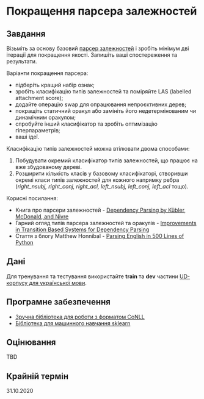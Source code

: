 # Покращення парсера залежностей

## Завдання

Візьміть за основу базовий [парсер залежностей](dep-parser-uk.ipynb) і зробіть мінімум дві ітерації для покращення якості. Запишіть ваші спостереження та результати.

Варіанти покращення парсера:
* підберіть кращий набір ознак;
* зробіть класифікацію типів залежностей та поміряйте LAS (labelled attachment score);
* додайте операцію swap для опрацювання непроєктивних дерев;
* покращіть статичний оракул або замініть його недетермінованим чи динамічним оракулом;
* спробуйте інший класифікатор та зробіть оптимізацію гіперпараметрів;
* ваші ідеї.

Класифікацію типів залежностей можна втілювати двома способами:
1. Побудувати окремий класифікатор типів залежностей, що працює на вже збудованому дереві.
2. Розширити кількість класів у базовому класифікаторі, створивши окремі класи типів залежностей для кожного напрямку ребра (*right_nsubj, right_conj, right_acl, left_nsubj, left_conj, left_acl* тощо).

Корисні посилання:
* Книга про парсери залежностей - [Dependency Parsing by Kübler, McDonald, and Nivre](https://books.google.com.ua/books?id=k3iiup7HB9UC&pg=PA21&hl=uk&source=gbs_toc_r&cad=4#v=onepage&q&f=false)
* Гарний огляд типів парсера залежностей та оракулів - [Improvements in Transition Based Systems for Dependency Parsing](http://paduaresearch.cab.unipd.it/8004/1/Tesi.pdf)
* Стаття з блогу Matthew Honnibal - [Parsing English in 500 Lines of Python](https://explosion.ai/blog/parsing-english-in-python)

## Дані

Для тренування та тестування використайте **train** та **dev** частини [UD-корпусу для української мови](https://github.com/UniversalDependencies/UD_Ukrainian-IU/).

## Програмне забезпечення

* [Зручна бібліотека для роботи з форматом CoNLL](https://github.com/EmilStenstrom/conllu)
* [Бібліотека для машинного навчання sklearn](https://scikit-learn.org/stable/)

## Оцінювання

TBD

## Крайній термін

31.10.2020
